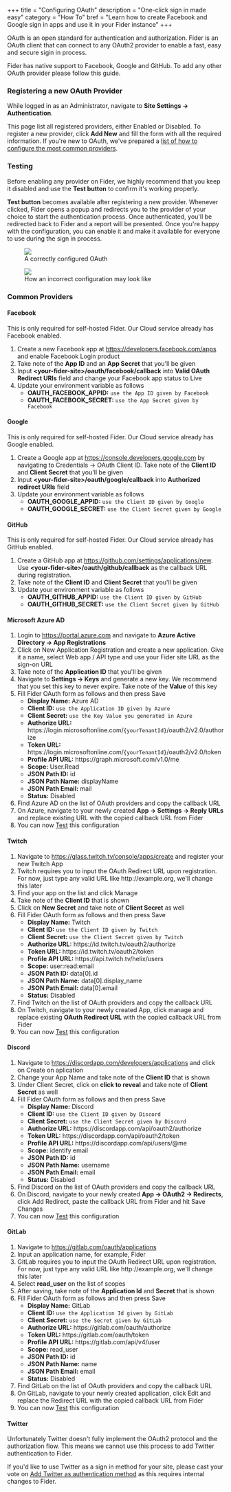 +++
title = "Configuring OAuth"
description = "One-click sign in made easy"
category = "How To"
bref = "Learn how to create Facebook and Google sign in apps and use it in your Fider instance"
+++

OAuth is an open standard for authentication and authorization. Fider is an OAuth client that can connect to any OAuth2 provider to enable a fast, easy and secure sigin in process.

Fider has native support to Facebook, Google and GitHub. To add any other OAuth provider please follow this guide.

<h3>Registering a new OAuth Provider</h3>

While logged in as an Administrator, navigate to <strong>Site Settings -> Authentication</strong>.

This page list all registered providers, either Enabled or Disabled. To register a new provider, click <strong>Add New</strong> and fill the form with all the required information. If you're new to OAuth, we've prepared a <a href="#oauth-common-providers">list of how to configure the most common providers</a>.

<h3 id="oauth-testing">Testing</h3>

Before enabling any provider on Fider, we highly recommend that you keep it disabled and use the <strong>Test button</strong> to confirm it's working properly. 

<strong>Test button</strong> becomes available after registering a new provider. Whenever clicked, Fider opens a popup and redirects you to the provider of your choice to start the authentication process. Once authenticated, you'll be redirected back to Fider and a report will be presented. Once you're happy with the configuration, you can enable it and make it available for everyone to use during the sign in process.

<div class="container">
  <div class="row">
    <div class="col-sm-6">
      <figure>
        <img src="/images/docs/good-oauth-echo-response.png" />
        <figcaption>A correctly configured OAuth</figcaption>
      </figure>
    </div>
    <div class="col-sm-6">
      <figure>
        <img src="/images/docs/bad-oauth-echo-response.png" />
        <figcaption>How an incorrect configuration may look like</figcaption>
      </figure>
    </div>
  </div>
</div>

<h3 id="oauth-common-providers">Common Providers</h3>

<h4>Facebook</h4>

<div class="alert bg--warning">
  <span>This is only required for self-hosted Fider. Our Cloud service already has Facebook enabled.</span>
</div>

<ol>
  <li>Create a new Facebook app at <a href="https://developers.facebook.com/apps">https://developers.facebook.com/apps</a> and enable Facebook Login product</li> 
  <li>Take note of the <strong>App ID</strong> and an <strong>App Secret</strong> that you'll be given</li>
  <li>Input <strong>&lt;your-fider-site&gt;/oauth/facebook/callback</strong> into <strong>Valid OAuth Redirect URIs</strong> field and change your Facebook app status to Live</li>
  <li>
    Update your environment variable as follows
    <ul>
      <li><strong>OAUTH_FACEBOOK_APPID:</strong> <code>use the App ID given by Facebook</code></li>
      <li><strong>OAUTH_FACEBOOK_SECRET:</strong> <code>use the App Secret given by Facebook</code></li>
    </ul>
  </li>
</ol>

<h4>Google</h4>

<div class="alert bg--warning">
  <span>This is only required for self-hosted Fider. Our Cloud service already has Google enabled.</span>
</div>

<ol>
  <li>
    Create a Google app at <a href="https://console.developers.google.com">https://console.developers.google.com</a> by navigating to Credentials -> OAuth Client ID. Take note of the <strong>Client ID</strong> and <strong>Client Secret</strong> that you'll be given
  </li>
  <li>Input <strong>&lt;your-fider-site&gt;/oauth/google/callback</strong> into <strong>Authorized redirect URIs</strong> field</li>
  <li>
    Update your environment variable as follows
    <ul>
      <li><strong>OAUTH_GOOGLE_APPID:</strong> <code>use the Client ID given by Google</code></li>
      <li><strong>OAUTH_GOOGLE_SECRET:</strong> <code>use the Client Secret given by Google</code></li>
    </ul>
  </li>
</ol>

<h4>GitHub</h4>

<div class="alert bg--warning">
  <span>This is only required for self-hosted Fider. Our Cloud service already has GitHub enabled.</span>
</div>

<ol>
  <li>
    Create a GitHub app at <a href="https://github.com/settings/applications/new">https://github.com/settings/applications/new</a>. Use <strong>&lt;your-fider-site&gt;/oauth/github/callback</strong> as the callback URL during registration.
  </li>
  <li>Take note of the <strong>Client ID</strong> and <strong>Client Secret</strong> that you'll be given</li>
  <li>
    Update your environment variable as follows
    <ul>
      <li><strong>OAUTH_GITHUB_APPID:</strong> <code>use the Client ID given by GitHub</code></li>
      <li><strong>OAUTH_GITHUB_SECRET:</strong> <code>use the Client Secret given by GitHub</code></li>
    </ul>
  </li>
</ol>

<h4>Microsoft Azure AD</h4>

<ol>
  <li>Login to <a href="https://portal.azure.com/">https://portal.azure.com</a> and navigate to <strong>Azure Active Directory -> App Registrations</strong></li>
  <li>Click on New Application Registration and create a new application. Give it a name, select Web app / API type and use your Fider site URL as the sign-on URL</li>
  <li>Take note of the <strong>Application ID</strong> that you'll be given</li>
  <li>Navigate to <strong>Settings -> Keys</strong> and generate a new key. We recommend that you set this key to never expire. Take note of the <strong>Value</strong> of this key</li>
  <li>
    Fill Fider OAuth form as follows and then press Save
    <ul>
      <li><strong>Display Name:</strong> Azure AD</li>
      <li><strong>Client ID:</strong> <code>use the Application ID given by Azure</code></li>
      <li><strong>Client Secret:</strong> <code>use the Key Value you generated in Azure</code></li>
      <li><strong>Authorize URL:</strong> https://login.microsoftonline.com/<code>{yourTenantId}</code>/oauth2/v2.0/authorize</li>
      <li><strong>Token URL:</strong> https://login.microsoftonline.com/<code>{yourTenantId}</code>/oauth2/v2.0/token</li>
      <li><strong>Profile API URL:</strong> https://graph.microsoft.com/v1.0/me</li>
      <li><strong>Scope:</strong> User.Read</li>
      <li><strong>JSON Path ID:</strong> id</li>
      <li><strong>JSON Path Name:</strong> displayName</li>
      <li><strong>JSON Path Email:</strong> mail</li>
      <li><strong>Status:</strong> Disabled</li>
    </ul>
  </li>
  <li>Find Azure AD on the list of OAuth providers and copy the callback URL</li>
  <li>On Azure, navigate to your newly created <strong>App -> Settings -> Reply URLs</strong> and replace existing URL with the copied callback URL from Fider</li>
  <li>You can now <a href="#oauth-testing">Test</a> this configuration</li>
</ol>

<h4>Twitch</h4>

<ol>
  <li>Navigate to <a href="https://glass.twitch.tv/console/apps/create">https://glass.twitch.tv/console/apps/create</a> and register your new Twitch App</li>
  <li>Twitch requires you to input the OAuth Redirect URL upon registration. For now, just type any valid URL like http://example.org, we'll change this later</li>
  <li>Find your app on the list and click Manage</li>
  <li>Take note of the <strong>Client ID</strong> that is shown</li>
  <li>Click on <strong>New Secret</strong> and take note of <strong>Client Secret</strong> as well</li>
  <li>
    Fill Fider OAuth form as follows and then press Save
    <ul>
      <li><strong>Display Name:</strong> Twitch</li>
      <li><strong>Client ID:</strong> <code>use the Client ID given by Twitch</code></li>
      <li><strong>Client Secret:</strong> <code>use the Client Secret given by Twitch</code></li>
      <li><strong>Authorize URL:</strong> https://id.twitch.tv/oauth2/authorize</li>
      <li><strong>Token URL:</strong> https://id.twitch.tv/oauth2/token</li>
      <li><strong>Profile API URL:</strong> https://api.twitch.tv/helix/users</li>
      <li><strong>Scope:</strong> user:read:email</li>
      <li><strong>JSON Path ID:</strong> data[0].id</li>
      <li><strong>JSON Path Name:</strong> data[0].display_name</li>
      <li><strong>JSON Path Email:</strong> data[0].email</li>
      <li><strong>Status:</strong> Disabled</li>
    </ul>
  </li>
  <li>Find Twitch on the list of OAuth providers and copy the callback URL</li>
  <li>On Twitch, navigate to your newly created App, click manage and replace existing <strong>OAuth Redirect URL</strong> with the copied callback URL from Fider</li>
  <li>You can now <a href="#oauth-testing">Test</a> this configuration</li>
</ol>

<h4>Discord</h4>

<ol>
  <li>Navigate to <a href="https://discordapp.com/developers/applications">https://discordapp.com/developers/applications</a> and click on Create on aplication</li>
  <li>Change your App Name and take note of the <strong>Client ID</strong> that is shown</li>
  <li>Under Client Secret, click on <strong>click to reveal</strong> and take note of <strong>Client Secret</strong> as well</li>
  <li>
    Fill Fider OAuth form as follows and then press Save
    <ul>
      <li><strong>Display Name:</strong> Discord</li>
      <li><strong>Client ID:</strong> <code>use the Client ID given by Discord</code></li>
      <li><strong>Client Secret:</strong> <code>use the Client Secret given by Discord</code></li>
      <li><strong>Authorize URL:</strong> https://discordapp.com/api/oauth2/authorize</li>
      <li><strong>Token URL:</strong> https://discordapp.com/api/oauth2/token</li>
      <li><strong>Profile API URL:</strong> https://discordapp.com/api/users/@me</li>
      <li><strong>Scope:</strong> identify email</li>
      <li><strong>JSON Path ID:</strong> id</li>
      <li><strong>JSON Path Name:</strong> username</li>
      <li><strong>JSON Path Email:</strong> email</li>
      <li><strong>Status:</strong> Disabled</li>
    </ul>
  </li>
  <li>Find Discord on the list of OAuth providers and copy the callback URL</li>
  <li>On Discord, navigate to your newly created <strong>App -> OAuth2 -> Redirects</strong>, click Add Redirect, paste the callback URL from Fider and hit Save Changes</li>
  <li>You can now <a href="#oauth-testing">Test</a> this configuration</li>
</ol>

<h4>GitLab</h4>

<ol>
  <li>Navigate to <a href="https://gitlab.com/oauth/applications">https://gitlab.com/oauth/applications</a></li>
  <li>Input an application name, for example, Fider</li>
  <li>GitLab requires you to input the OAuth Redirect URL upon registration. For now, just type any valid URL like http://example.org, we'll change this later</li>
  <li>Select <strong>read_user</strong> on the list of scopes</li>
  <li>After saving, take note of the <strong>Application Id</strong> and <strong>Secret</strong> that is shown</li>
  <li>
    Fill Fider OAuth form as follows and then press Save
    <ul>
      <li><strong>Display Name:</strong> GitLab</li>
      <li><strong>Client ID:</strong> <code>use the Application Id given by GitLab</code></li>
      <li><strong>Client Secret:</strong> <code>use the Secret given by GitLab</code></li>
      <li><strong>Authorize URL:</strong> https://gitlab.com/oauth/authorize</li>
      <li><strong>Token URL:</strong> https://gitlab.com/oauth/token</li>
      <li><strong>Profile API URL:</strong> https://gitlab.com/api/v4/user</li>
      <li><strong>Scope:</strong> read_user</li>
      <li><strong>JSON Path ID:</strong> id</li>
      <li><strong>JSON Path Name:</strong> name</li>
      <li><strong>JSON Path Email:</strong> email</li>
      <li><strong>Status:</strong> Disabled</li>
    </ul>
  </li>
  <li>Find GitLab on the list of OAuth providers and copy the callback URL</li>
  <li>On GitLab, navigate to your newly created application, click Edit and replace the Redirect URL with the copied callback URL from Fider</li>
  <li>You can now <a href="#oauth-testing">Test</a> this configuration</li>
</ol>

<h4>Twitter</h4>

Unfortunately Twitter doesn't fully implement the OAuth2 protocol and the authorization flow. This means we cannot use this process to add Twitter authentication to Fider.

If you'd like to use Twitter as a sign in method for your site, please cast your vote on <a href="https://feedback.fider.io/ideas/1/add-twitter-as-authentication-method" target="_blank">Add Twitter as authentication method</a> as this requires internal changes to Fider.
